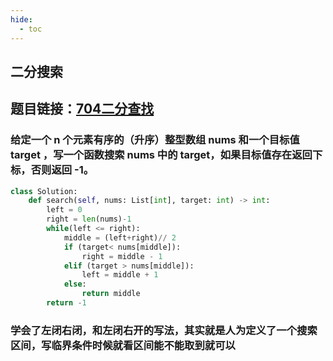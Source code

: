 ```yaml
---
hide:
  - toc
---
```

## 二分搜索
## 题目链接：[704二分查找](https://leetcode.cn/problems/binary-search/)
### 给定一个 n 个元素有序的（升序）整型数组 nums 和一个目标值 target  ，写一个函数搜索 nums 中的 target，如果目标值存在返回下标，否则返回 -1。
```python
class Solution:
    def search(self, nums: List[int], target: int) -> int:
        left = 0
        right = len(nums)-1
        while(left <= right):
            middle = (left+right)// 2
            if (target< nums[middle]):
                right = middle - 1
            elif (target > nums[middle]):
                left = middle + 1
            else:
                return middle
        return -1
```
### 学会了左闭右闭，和左闭右开的写法，其实就是人为定义了一个搜索区间，写临界条件时候就看区间能不能取到就可以